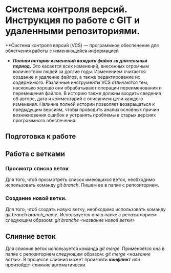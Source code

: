 # Система контроля версий. Инструкция по работе с GIT и удаленными репозиториями.

**Cистема контроля версий (VCS) — программное обеспечение для облегчения работы с изменяющейся информацией

* **_Полная история изменений каждого файла за длительный период._** Это касается всех изменений, внесенных огромным количеством людей за долгие годы. Изменением считается создание и удаление файлов, а также редактирование их содержимого. Различные инструменты VCS отличаются тем, насколько хорошо они обрабатывают операции переименования и перемещения файлов. В историю также должны входить сведения об авторе, дата и комментарий с описанием цели каждого изменения. Наличие полной истории позволяет возвращаться к предыдущим версиям, чтобы проводить анализ основных причин возникновения ошибок и устранять проблемы в старых версиях программного обеспечения. 

## Подготовка к работе

## Работа с ветками

### Просмотр списка веток

Для того, чтоб просмотреть список имеющихся веток, необходимо использовать команду *git branch*. Пишем ее в папке с репозиторием.

### Создание новой ветки.

Для того, чтоб создать новую ветку, необходимо использовать команду *git branch branch_name*. Используется она в папке с репозитлорием следующим образом: *git branche <название новой ветки>*

## Слияние веток

Для слияния веток используется команда *git merge*. Применяется она в папке с репозиторием следующим образом: *git merge <название ветки>*. В процессе слияния может произойти ***конфликт*** или произойдет слияние автоматически.
